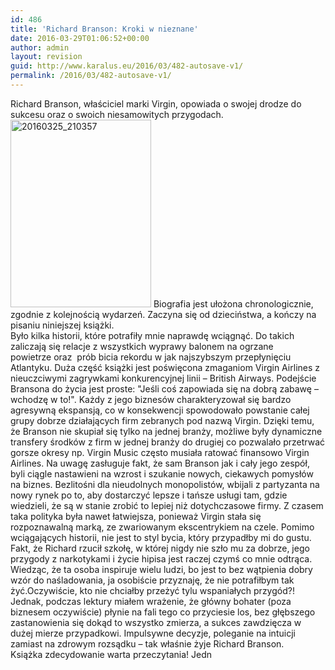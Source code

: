 ```yaml
---
id: 486
title: 'Richard Branson: Kroki w nieznane'
date: 2016-03-29T01:06:52+00:00
author: admin
layout: revision
guid: http://www.karalus.eu/2016/03/482-autosave-v1/
permalink: /2016/03/482-autosave-v1/
---
```

Richard Branson, właściciel marki Virgin, opowiada o swojej drodze do sukcesu oraz o swoich niesamowitych przygodach.  
<a href="https://i1.wp.com/www.karalus.eu/wp-content/uploads/2016/03/20160325_210357-e1459200568934.jpg" rel="attachment wp-att-485"><img class="alignleft wp-image-485 size-medium" src="https://i0.wp.com/www.karalus.eu/wp-content/uploads/2016/03/20160325_210357-e1459200568934-225x300.jpg?resize=225%2C300" alt="20160325_210357" width="225" height="300" srcset="https://i1.wp.com/www.karalus.eu/wp-content/uploads/2016/03/20160325_210357-e1459200568934.jpg?resize=225%2C300 225w, https://i1.wp.com/www.karalus.eu/wp-content/uploads/2016/03/20160325_210357-e1459200568934.jpg?resize=768%2C1024 768w, https://i1.wp.com/www.karalus.eu/wp-content/uploads/2016/03/20160325_210357-e1459200568934.jpg?w=2000 2000w" sizes="(max-width: 225px) 100vw, 225px" data-recalc-dims="1" /></a> Biografia jest ułożona chronologicznie, zgodnie z kolejnością wydarzeń. Zaczyna się od dzieciństwa, a kończy na pisaniu niniejszej książki.  
Było kilka historii, które potrafiły mnie naprawdę wciągnąć. Do takich zaliczają się relacje z wszystkich wyprawy balonem na ogrzane powietrze oraz  prób bicia rekordu w jak najszybszym przepłynięciu Atlantyku. Duża część książki jest poświęcona zmaganiom Virgin Airlines z nieuczciwymi zagrywkami konkurencyjnej linii &#8211; British Airways. Podejście Bransona do życia jest proste: "Jeśli coś zapowiada się na dobrą zabawę &#8211; wchodzę w to!". Każdy z jego biznesów charakteryzował się bardzo agresywną ekspansją, co w konsekwencji spowodowało powstanie całej grupy dobrze działających firm zebranych pod nazwą Virgin. Dzięki temu, że Branson nie skupiał się tylko na jednej branży, możliwe były dynamiczne transfery środków z firm w jednej branży do drugiej co pozwalało przetrwać gorsze okresy np. Virgin Music często musiała ratować finansowo Virgin Airlines. Na uwagę zasługuje fakt, że sam Branson jak i cały jego zespół, byli ciągle nastawieni na wzrost i szukanie nowych, ciekawych pomysłów na biznes. Bezlitośni dla nieudolnych monopolistów, wbijali z partyzanta na nowy rynek po to, aby dostarczyć lepsze i tańsze usługi tam, gdzie wiedzieli, że są w stanie zrobić to lepiej niż dotychczasowe firmy. Z czasem taka polityka była nawet łatwiejsza, ponieważ Virgin stała się rozpoznawalną marką, ze zwariowanym ekscentrykiem na czele. Pomimo wciągających historii, nie jest to styl bycia, który przypadłby mi do gustu. Fakt, że Richard rzucił szkołę, w której nigdy nie szło mu za dobrze, jego przygody z narkotykami i życie hipisa jest raczej czymś co mnie odtrąca. Wiedząc, że ta osoba inspiruje wielu ludzi, bo jest to bez wątpienia dobry wzór do naśladowania, ja osobiście przyznaję, że nie potrafiłbym tak żyć.Oczywiście, kto nie chciałby przeżyć tylu wspaniałych przygód?! Jednak, podczas lektury miałem wrażenie, że główny bohater (poza biznesem oczywiście) płynie na fali tego co przyciesie los, bez głębszego zastanowienia się dokąd to wszystko zmierza, a sukces zawdzięcza w dużej mierze przypadkowi. Impulsywne decyzje, poleganie na intuicji zamiast na zdrowym rozsądku &#8211; tak właśnie żyje Richard Branson.  
Książka zdecydowanie warta przeczytania! Jedn